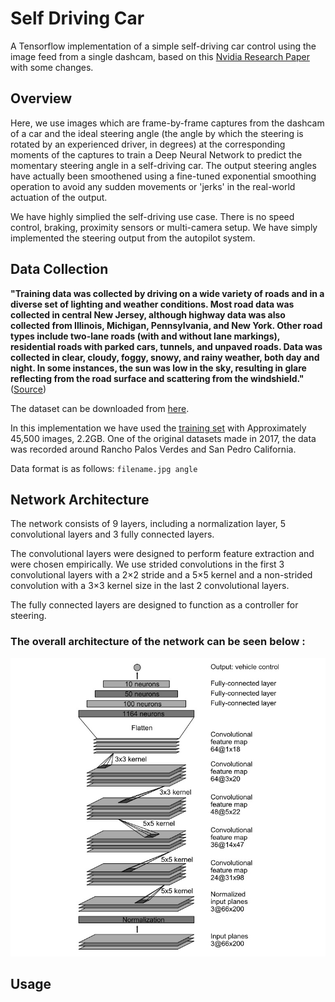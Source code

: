 # Self Driving Car
A Tensorflow implementation of a simple self-driving car control using the image feed from a single dashcam, based on this [Nvidia Research Paper](https://arxiv.org/pdf/1604.07316.pdf) with some changes.

## Overview

Here, we use images which are frame-by-frame captures from the dashcam of a car and the ideal steering angle (the angle by which the steering is rotated by an experienced driver, in degrees) at the corresponding moments of the captures to train a Deep Neural Network to predict the momentary steering angle in a self-driving car. The output steering angles have actually been smoothened using a fine-tuned exponential smoothing operation to avoid any sudden movements or 'jerks' in the real-world actuation of the output. 

We have highly simplied the self-driving use case. There is no speed control, braking, proximity sensors or multi-camera setup. We have simply implemented the steering output from the autopilot system. 

## Data Collection

**"**Training data was collected by driving on a wide variety of roads and in a diverse set of lighting and weather conditions. Most road data was collected in central New Jersey, although highway data was also collected from Illinois, Michigan, Pennsylvania, and New York. Other road types include two-lane roads (with and without lane markings), residential roads with parked cars, tunnels, and unpaved roads. Data was collected in clear, cloudy, foggy, snowy, and rainy weather, both day and night. In some instances, the sun was low in the sky, resulting in glare reflecting from the road surface and scattering from the windshield.**"** ([Source](https://arxiv.org/pdf/1604.07316.pdf))

The dataset can be downloaded from [here](https://github.com/SullyChen/driving-datasets). 

In this implementation we have used the [training set](https://drive.google.com/file/d/1Ue4XohCOV5YXy57S_5tDfCVqzLr101M7/view?usp=sharing) with Approximately 45,500 images, 2.2GB. One of the original datasets made in 2017, the data was recorded around Rancho Palos Verdes and San Pedro California.

Data format is as follows: `filename.jpg angle`

## Network Architecture

The network consists of 9 layers, including a normalization layer, 5 convolutional layers and 3 fully connected layers. 

The convolutional layers were designed to perform feature extraction and were chosen empirically. We use strided convolutions in the first 3 convolutional layers with a 2×2 stride and a 5×5 kernel and a non-strided convolution with a 3×3 kernel size in the last 2 convolutional layers.

The fully connected layers are designed to function as a controller for steering.

### **The overall architecture of the network can be seen below :**

![Model Architecture](model_architecture.jpg)

## Usage

